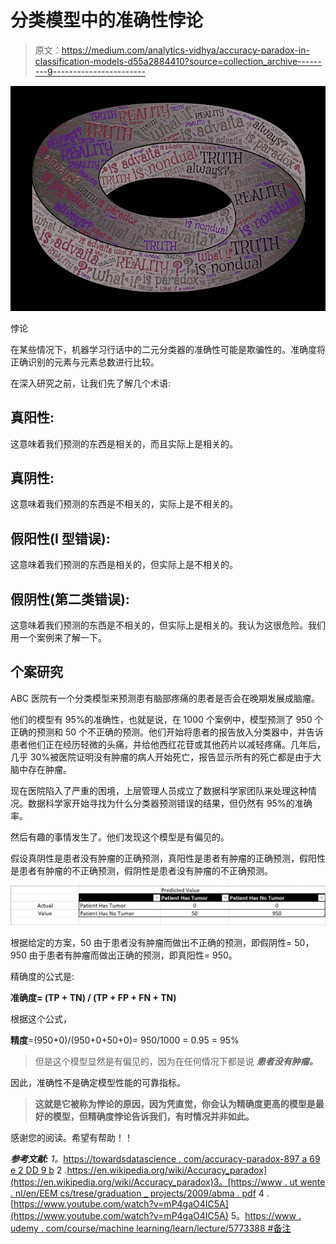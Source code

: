 # 分类模型中的准确性悖论

> 原文：<https://medium.com/analytics-vidhya/accuracy-paradox-in-classification-models-d55a2884410?source=collection_archive---------9----------------------->

![](img/6a115e467130ba60ce1c86ed367b64af.png)

悖论

在某些情况下，机器学习行话中的二元分类器的准确性可能是欺骗性的。准确度将正确识别的元素与元素总数进行比较。

在深入研究之前，让我们先了解几个术语:

## 真阳性:

这意味着我们预测的东西是相关的，而且实际上是相关的。

## 真阴性:

这意味着我们预测的东西是不相关的，实际上是不相关的。

## 假阳性(I 型错误):

这意味着我们预测的东西是相关的，但实际上是不相关的。

## 假阴性(第二类错误):

这意味着我们预测的东西是不相关的，但实际上是相关的。我认为这很危险。我们用一个案例来了解一下。

## 个案研究

ABC 医院有一个分类模型来预测患有脑部疼痛的患者是否会在晚期发展成脑瘤。

他们的模型有 95%的准确性，也就是说，在 1000 个案例中，模型预测了 950 个正确的预测和 50 个不正确的预测。他们开始将患者的报告放入分类器中，并告诉患者他们正在经历轻微的头痛，并给他西红花苷或其他药片以减轻疼痛。几年后，几乎 30%被医院证明没有肿瘤的病人开始死亡，报告显示所有的死亡都是由于大脑中存在肿瘤。

现在医院陷入了严重的困境，上层管理人员成立了数据科学家团队来处理这种情况。数据科学家开始寻找为什么分类器预测错误的结果，但仍然有 95%的准确率。

然后有趣的事情发生了。他们发现这个模型是有偏见的。

假设真阴性是患者没有肿瘤的正确预测，真阳性是患者有肿瘤的正确预测，假阳性是患者有肿瘤的不正确预测，假阴性是患者没有肿瘤的不正确预测。

![](img/f048a2de51d4554a71c8d27d3ee9b877.png)

根据给定的方案，50 由于患者没有肿瘤而做出不正确的预测，即假阴性= 50，950 由于患者有肿瘤而做出正确的预测，即真阳性= 950。

精确度的公式是:

**准确度= (TP + TN) / (TP + FP + FN + TN)**

根据这个公式，

**精度**=(950+0)/(950+0+50+0)= 950/1000 = 0.95 = 95%

> 但是这个模型显然是有偏见的，因为在任何情况下都是说 ***患者没有肿瘤。***

因此，准确性不是确定模型性能的可靠指标。

> **这就是它被称为悖论的原因，因为凭直觉，你会认为精确度更高的模型是最好的模型，但精确度悖论告诉我们，有时情况并非如此。**

感谢您的阅读。希望有帮助！！

***参考文献:*** *1。*[https://towardsdatascience . com/accuracy-paradox-897 a 69 e 2 DD 9 b](https://towardsdatascience.com/accuracy-paradox-897a69e2dd9b)
2 .[https://en.wikipedia.org/wiki/Accuracy_paradox](https://en.wikipedia.org/wiki/Accuracy_paradox)3。[https://www . ut wente . nl/en/EEM cs/trese/graduation _ projects/2009/abma . pdf](https://www.utwente.nl/en/eemcs/trese/graduation_projects/2009/Abma.pdf)
4 .[https://www.youtube.com/watch?v=mP4gaO4IC5A](https://www.youtube.com/watch?v=mP4gaO4IC5A)
5。[https://www . udemy . com/course/machine learning/learn/lecture/5773388 #备注](https://www.udemy.com/course/machinelearning/learn/lecture/5773388#notes)